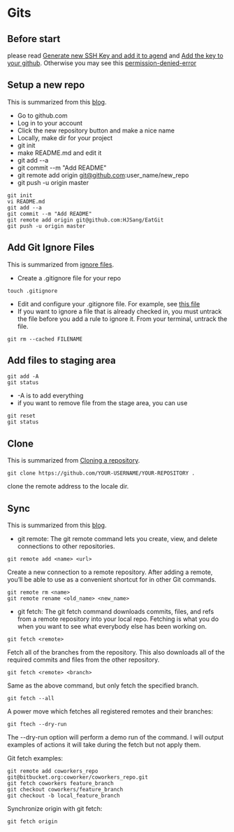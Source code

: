 # Gits
## Before start
 please read [Generate new SSH Key and add it to agend](https://help.github.com/en/github/authenticating-to-github/generating-a-new-ssh-key-and-adding-it-to-the-ssh-agent) and [Add the key to your github](https://help.github.com/en/github/authenticating-to-github/adding-a-new-ssh-key-to-your-github-account). Otherwise you may see this [permission-denied-error](https://stackoverflow.com/questions/12940626/github-error-message-permission-denied-publickey)

## Setup a new repo
This is summarized from this [blog](https://kbroman.org/github_tutorial/pages/init.html).
* Go to github.com
* Log in to your account 
* Click the new repository button and make a nice name
* Locally, make dir for your project 
* git init
* make README.md and edit it
* git add --a
* git commit --m "Add README"
* git remote add origin git@github.com:user_name/new_repo
* git push -u origin master
```git
git init
vi README.md
git add --a
git commit --m "Add README"
git remote add origin git@github.com:HJSang/EatGit
git push -u origin master
```
## Add Git Ignore Files
This is summarized from [ignore files](https://help.github.com/en/github/using-git/ignoring-files).
* Create a .gitignore file for your repo
```
touch .gitignore
```
* Edit and configure your .gitignore file. For example, see [this file](https://gist.github.com/octocat/9257657)
* If you want to ignore a file that is already checked in, you must untrack the file before you add a rule to ignore it. From your terminal, untrack the file.
```git
git rm --cached FILENAME
```
## Add files to staging area
```git
git add -A
git status
```
* -A is to add everything 
* if you want to remove file from the stage area, you can use 
```git
git reset
git status
```

## Clone
This is summarized from [Cloning a repository](https://help.github.com/en/github/creating-cloning-and-archiving-repositories/cloning-a-repository).
```git
git clone https://github.com/YOUR-USERNAME/YOUR-REPOSITORY .
```
clone the remote address to the locale dir. 

## Sync
This is summarized from this [blog](https://www.atlassian.com/git/tutorials/syncing).
* git remote: The git remote command lets you create, view, and delete connections to other repositories.
```git 
git remote add <name> <url>
```
Create a new connection to a remote repository. After adding a remote, you’ll be able to use <name> as a convenient shortcut for <url> in other Git commands.
```git
git remote rm <name>
git remote rename <old_name> <new_name>
```
* git fetch: The git fetch command downloads commits, files, and refs from a remote repository into your local repo. Fetching is what you do when you want to see what everybody else has been working on.
```git
git fetch <remote>
```
Fetch all of the branches from the repository. This also downloads all of the required commits and files from the other repository.
```git
git fetch <remote> <branch>
```
Same as the above command, but only fetch the specified branch.
```git
git fetch --all
```
A power move which fetches all registered remotes and their branches:
```git
git ftech --dry-run
```
The --dry-run option will perform a demo run of the command. I will output examples of actions it will take during the fetch but not apply them.

Git fetch examples:
```git
git remote add coworkers_repo git@bitbucket.org:coworker/coworkers_repo.git
git fetch coworkers feature_branch
git checkout coworkers/feature_branch
git checkout -b local_feature_branch 
```

Synchronize origin with git fetch:
```git
git fetch origin
```


